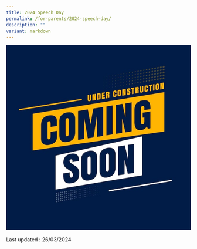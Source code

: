 ```yaml
---
title: 2024 Speech Day
permalink: /for-parents/2024-speech-day/
description: ""
variant: markdown
---
```

![](/images/coming_soon_under_construction.jpg)



Last updated : 26/03/2024